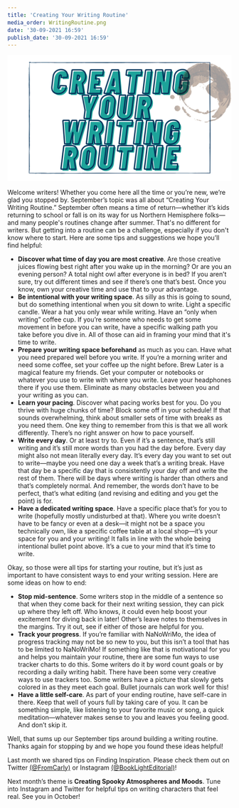 ```yaml
---
title: 'Creating Your Writing Routine'
media_order: WritingRoutine.png
date: '30-09-2021 16:59'
publish_date: '30-09-2021 16:59'
---
```


!["Creating Your Writing Routine"](WritingRoutine.png)

Welcome writers! Whether you come here all the time or you’re new, we’re glad you stopped by. September’s topic was all about “Creating Your Writing Routine.” September often means a time of return—whether it’s kids returning to school or fall is on its way for us Northern Hemisphere folks—and many people's routines change after summer. That's no different for writers. But getting into a routine can be a challenge, especially if you don't know where to start. Here are some tips and suggestions we hope you’ll find helpful:
* **Discover what time of day you are most creative**. Are those creative juices flowing best right after you wake up in the morning? Or are you an evening person? A total night owl after everyone is in bed? If you aren’t sure, try out different times and see if there’s one that’s best. Once you know, own your creative time and use that to your advantage.
* **Be intentional with your writing space**. As silly as this is going to sound, but do something intentional when you sit down to write. Light a specific candle. Wear a hat you only wear while writing. Have an “only when writing” coffee cup. If you’re someone who needs to get some movement in before you can write, have a specific walking path you take before you dive in. All of those can aid in framing your mind that it's time to write.
* **Prepare your writing space beforehand** as much as you can. Have what you need prepared well before you write. If you’re a morning writer and need some coffee, set your coffee up the night before. Brew Later is a magical feature my friends. Get your computer or notebooks or whatever you use to write with where you write. Leave your headphones there if you use them. Eliminate as many obstacles between you and your writing as you can.
* **Learn your pacing**. Discover what pacing works best for you. Do you thrive with huge chunks of time? Block some off in your schedule! If that sounds overwhelming, think about smaller sets of time with breaks as you need them. One key thing to remember from this is that we all work differently. There’s no right answer on how to pace yourself.
* **Write every day**. Or at least try to. Even if it’s a sentence, that’s still writing and it’s still more words than you had the day before. Every day might also not mean literally every day. It’s every day you want to set out to write—maybe you need one day a week that’s a writing break. Have that day be a specific day that is consistently your day off and write the rest of them. There will be days where writing is harder than others and that’s completely normal. And remember, the words don’t have to be perfect, that’s what editing (and revising and editing and you get the point) is for.
* **Have a dedicated writing space**. Have a specific place that’s for you to write (hopefully mostly undisturbed at that). Where you write doesn’t have to be fancy or even at a desk—it might not be a space you technically own, like a specific coffee table at a local shop—it’s your space for you and your writing! It falls in line with the whole being intentional bullet point above. It’s a cue to your mind that it’s time to write.

Okay, so those were all tips for starting your routine, but it’s just as important to have consistent ways to end your writing session. Here are some ideas on how to end:
* **Stop mid-sentence**. Some writers stop in the middle of a sentence so that when they come back for their next writing session, they can pick up where they left off. Who knows, it could even help boost your excitement for diving back in later! Other’s leave notes to themselves in the margins. Try it out, see if either of those are helpful for you.
* **Track your progress**. If you’re familiar with NaNoWriMo, the idea of progress tracking may not be so new to you, but this isn’t a tool that has to be limited to NaNoWriMo! If something like that is motivational for you and helps you maintain your routine, there are some fun ways to use tracker charts to do this. Some writers do it by word count goals or by recording a daily writing habit. There have been some very creative ways to use trackers too. Some writers have a picture that slowly gets colored in as they meet each goal. Bullet journals can work well for this!
* **Have a little self-care**. As part of your ending routine, have self-care in there. Keep that well of yours full by taking care of you. It can be something simple, like listening to your favorite music or song, a quick meditation—whatever makes sense to you and leaves you feeling good. And don’t skip it.

Well, that sums up our September tips around building a writing routine. Thanks again for stopping by and we hope you found these ideas helpful! 

Last month we shared tips on Finding Inspiration. Please check them out on Twitter [(@FromCarly)](https://twitter.com/FromCarly?target=_blank)  or Instagram [(@BookLightEditorial)](https://www.instagram.com/booklighteditorial?target=_blank)! 

Next month’s theme is **Creating Spooky Atmospheres and Moods**. Tune into Instagram and Twitter for helpful tips on writing characters that feel real. See you in October!